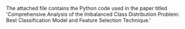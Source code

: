 The attached file contains the Python code used in the paper titled 'Comprehensive Analysis of the Imbalanced Class Distribution Problem: Best Classification Model and Feature Selection Technique.'

